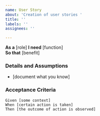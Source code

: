 ```yaml
---
name: User Story
about: 'Creation of user stories '
title: ''
labels: ''
assignees: ''

---
```


**As a** [role] 
**I need** [function]  
 **So that** [benefit]  
   
 ### Details and Assumptions
 * [document what you know]
   
 ### Acceptance Criteria  
   
 ```gherkin
 Given [some context]
 When [certain action is taken]
 Then [the outcome of action is observed]

